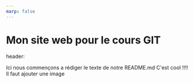 ```yaml
---
marp: false
---
```

# Mon site web pour le cours GIT
header:

Ici nous commençons a rédiger le texte de notre README.md
C'est cool !!!! Il faut ajouter une image